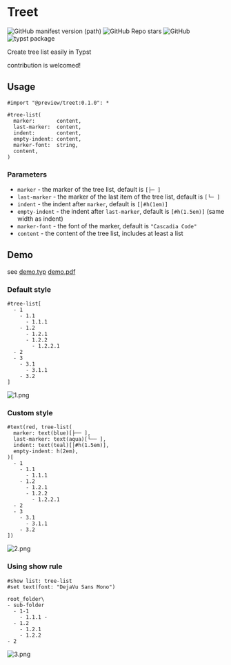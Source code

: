 # Treet

<a href="https://github.com/8LWXpg/typst-treet/tags" style="text-decoration: none;">
  <img alt="GitHub manifest version (path)" src="https://img.shields.io/github/v/tag/8LWXpg/typst-treet">
</a>
<a href="https://github.com/8LWXpg/typst-treet" style="text-decoration: none;">
  <img src="https://img.shields.io/github/stars/8LWXpg/typst-treet?style=flat" alt="GitHub Repo stars">
</a>
<a href="https://github.com/8LWXpg/typst-treet/blob/master/LICENSE" style="text-decoration: none;">
  <img alt="GitHub" src="https://img.shields.io/github/license/8LWXpg/typst-treet">
</a>
<a href="https://github.com/typst/packages/tree/main/packages/preview/treet" style="text-decoration: none;">
  <img alt="typst package" src="https://img.shields.io/badge/typst-package-239dad">
</a>

Create tree list easily in Typst

contribution is welcomed!

## Usage

```typst
#import "@preview/treet:0.1.0": *

#tree-list(
  marker:       content,
  last-marker:  content,
  indent:       content,
  empty-indent: content,
  marker-font:  string,
  content,
)
```

### Parameters

- `marker` - the marker of the tree list, default is `[├─ ]`
- `last-marker` - the marker of the last item of the tree list, default is `[└─ ]`
- `indent` - the indent after `marker`, default is `[│#h(1em)]`
- `empty-indent` - the indent after `last-marker`, default is `[#h(1.5em)]` (same width as indent)
- `marker-font` - the font of the marker, default is `"Cascadia Code"`
- `content` - the content of the tree list, includes at least a list

## Demo

see [demo.typ](https://github.com/8LWXpg/typst-treet/blob/master/test/demo.typ) [demo.pdf](https://github.com/8LWXpg/typst-treet/blob/master/test/demo.pdf)

### Default style

```typst
#tree-list[
  - 1
    - 1.1
      - 1.1.1
    - 1.2
      - 1.2.1
      - 1.2.2
        - 1.2.2.1
  - 2
  - 3
    - 3.1
      - 3.1.1
    - 3.2
]
```

![1.png](https://github.com/8LWXpg/typst-treet/blob/master/img/1.png)

### Custom style

```typst
#text(red, tree-list(
  marker: text(blue)[├── ],
  last-marker: text(aqua)[└── ],
  indent: text(teal)[│#h(1.5em)],
  empty-indent: h(2em),
)[
  - 1
    - 1.1
      - 1.1.1
    - 1.2
      - 1.2.1
      - 1.2.2
        - 1.2.2.1
  - 2
  - 3
    - 3.1
      - 3.1.1
    - 3.2
])
```

![2.png](https://github.com/8LWXpg/typst-treet/blob/master/img/2.png)

### Using show rule

```typst
#show list: tree-list
#set text(font: "DejaVu Sans Mono")

root_folder\
- sub-folder
  - 1-1
    - 1.1.1 -
  - 1.2
    - 1.2.1
    - 1.2.2
- 2
```

![3.png](https://github.com/8LWXpg/typst-treet/blob/master/img/3.png)
